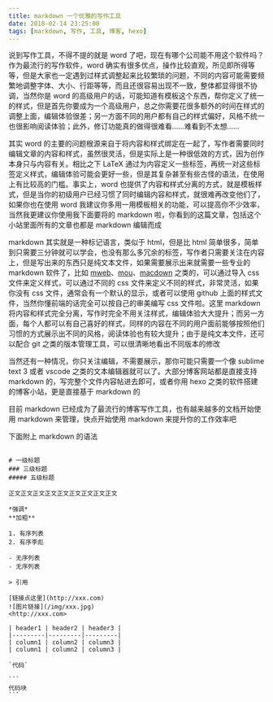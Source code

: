 ```yaml
---
title: markdown 一个优雅的写作工具
date: 2018-02-14 23:25:00
tags: [markdown, 写作, 工具, 博客, hexo]
---
```


说到写作工具，不得不提的就是 word 了吧，现在有哪个公司能不用这个软件吗？作为最流行的写作软件，word 确实有很多优点，操作比较直观，所见即所得等等，但是大家也一定遇到过样式调整起来比较繁琐的问题，不同的内容可能需要频繁地调整字体、大小、行距等等，而且还很容易出现不一致，整体都显得很不协调，当然你是 word 的高级用户的话，可能知道有模板这个东西，帮你定义了统一的样式，但是首先你要成为一个高级用户，总之你需要花很多额外的时间在样式的调整上面，编辑体验很差；另一方面不同的用户都有自己的样式偏好，风格不统一也很影响阅读体验；此外，修订功能真的做得很难看……难看到不太想……

其实 word 的主要的问题根源来自于将内容和样式绑定在一起了，写作者需要同时编辑文章的内容和样式，虽然很灵活，但是实际上是一种很低效的方式，因为创作本身只与内容有关。相比之下 LaTeX 通过为内容定义一些标签，再统一对这些标签定义样式，编辑体验可能会更好一些，但是其复杂甚至有些古怪的语法，在使用上有比较高的门槛。事实上，word 也提供了内容和样式分离的方式，就是模板样式，但是当你的初级用户已经习惯了同时编辑内容和样式，就很难再改变他们了，如果你也在使用 word 我建议你多用一用模板相关的功能，可以提高你不少效率，当然我更建议你使用我下面要将的 markdown 啦，你看到的这篇文章，包括这个小站里面所有的文章也都是 markdown 编辑而成

markdown 其实就是一种标记语言，类似于 html，但是比 html 简单很多，简单到只需要三分钟就可以学会，也没有那么多冗余的标签，写作者只需要关注在内容上，但是写出来的东西只是纯文本文件，如果需要展示出来就需要一些专业的 markdown 软件了，比如 [mweb](http://www.mweb.im/)、[mou](http://25.io/mou/)、[macdown](http://macdown.uranusjr.com/) 之类的，可以通过导入 css 文件来定义样式，可以通过不同的 css 文件来定义不同的样式，非常灵活，如果你没有 css 文件，通常会有一个默认的显示，或者可以使用 github 上面的样式文件，当然你懂前端的话完全可以按自己的审美编写 css 文件啦。这里 markdown 将内容和样式完全分离，写作时完全不用关注样式，编辑体验大大提升；而另一方面，每个人都可以有自己喜好的样式，同样的内容在不同的用户面前能够按照他们习惯的方式展示出不同的风格，阅读体验也有较大提升；由于是纯文本文件，还可以配合 git 之类的版本管理工具，可以很清晰地看出不同版本的修改

当然还有一种情况，你只关注编辑，不需要展示，那你可能只需要一个像 sublime text 3 或者 vscode 之类的文本编辑器就可以了。大部分博客网站都是直接支持 markdown 的，写完整个文件内容帖进去即可，或者你用 hexo 之类的软件搭建的博客小站，更是直接基于 markdown 的

目前 markdown 已经成为了最流行的博客写作工具，也有越来越多的文档开始使用 markdown 来管理，快点开始使用 markdown 来提升你的工作效率吧

下面附上 markdown 的语法

<pre><code>
# 一级标题
### 三级标题
##### 五级标题

正文正文正文正文正文正文正文正文正文

*强调*
**加粗**

1. 有序列表
2. 有序李彪

- 无序列表
- 无序列表

> 引用

[链接点这里](http://xxx.com)
![图片链接](/img/xxx.jpg)
&lt;http://xxx.com&gt;

| header1 | header2 | header3 |
|---------|---------|---------|
| column1 | column2 | column3 |
| column1 | column2 | column3 |

`代码`

```
代码块
```
</code></pre>
